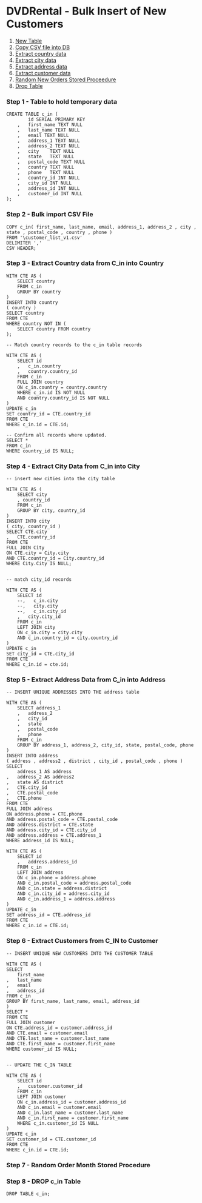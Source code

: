 # DVDRental - Bulk Insert of New Customers

1. [New Table](#step1)
2. [Copy CSV file into DB](#step2)
3. [Extract country data](#step3)
4. [Extract city data](#step4)
5. [Extract address data](#step5)
6. [Extract customer data](#step6)
7. [Random New Orders Stored Proceedure](#step7)
8. [Drop Table](#step8)

### Step 1 - Table to hold temporary data <a name="step1"></a>

    CREATE TABLE c_in (
            id SERIAL PRIMARY KEY
        ,   first_name TEXT NULL
        ,   last_name TEXT NULL
        ,   email TEXT NULL
        ,   address_1 TEXT NULL
        ,   address_2 TEXT NULL
        ,   city    TEXT NULL
        ,   state   TEXT NULL
        ,   postal_code TEXT NULL
        ,   country TEXT NULL
        ,   phone   TEXT NULL
        ,   country_id INT NULL
        ,   city_id INT NULL
        ,   address_id INT NULL
        ,   customer_id INT NULL    
    );

### Step 2 - Bulk import CSV File<a name="step2"></a>

    COPY c_in( first_name, last_name, email, address_1, address_2 , city , state , postal_code , country , phone )
    FROM '\customer_list_v1.csv'
    DELIMITER ','
    CSV HEADER;
    
### Step 3 - Extract Country data from C_in into Country<a name="step3"></a>

    WITH CTE AS (
        SELECT country
        FROM c_in
        GROUP BY country
    )
    INSERT INTO country
    ( country )
    SELECT country
    FROM CTE
    WHERE country NOT IN (
        SELECT country FROM country
    );

    -- Match country records to the c_in table records

    WITH CTE AS (
        SELECT id
        ,   c_in.country    
        ,   country.country_id
        FROM c_in
        FULL JOIN country
        ON c_in.country = country.country
        WHERE c_in.id IS NOT NULL
        AND country.country_id IS NOT NULL
    )
    UPDATE c_in
    SET country_id = CTE.country_id
    FROM CTE
    WHERE c_in.id = CTE.id;

    -- Confirm all records where updated.
    SELECT *
    FROM c_in
    WHERE country_id IS NULL;

### Step 4 - Extract City Data from C_in into City<a name="step4"></a>

    -- insert new cities into the city table

    WITH CTE AS (
        SELECT city
        , country_id
        FROM c_in    
        GROUP BY city, country_id        
    )
    INSERT INTO city
    ( city, country_id )
    SELECT CTE.city
    ,   CTE.country_id
    FROM CTE
    FULL JOIN City
    ON CTE.city = City.city
    AND CTE.country_id = City.country_id
    WHERE City.City IS NULL;


    -- match city_id records

    WITH CTE AS (
        SELECT id
        --,   c_in.city    
        --,   city.city
        --,   c_in.city_id
        ,   city.city_id    
        FROM c_in
        LEFT JOIN city
        ON c_in.city = city.city
        AND c_in.country_id = city.country_id
    )
    UPDATE c_in
    SET city_id = CTE.city_id
    FROM CTE
    WHERE c_in.id = cte.id;

### Step 5 - Extract Address Data from C_in into Address<a name="step5"></a>

    -- INSERT UNIQUE ADDRESSES INTO THE address table

    WITH CTE AS (
        SELECT address_1
        ,   address_2
        ,   city_id
        ,   state
        ,   postal_code
        ,   phone
        FROM c_in
        GROUP BY address_1, address_2, city_id, state, postal_code, phone
    )
    INSERT INTO address
    ( address , address2 , district , city_id , postal_code , phone )
    SELECT 
        address_1 AS address
    ,   address_2 AS address2   
    ,   state AS district
    ,   CTE.city_id
    ,   CTE.postal_code
    ,   CTE.phone
    FROM CTE
    FULL JOIN address
    ON address.phone = CTE.phone
    AND address.postal_code = CTE.postal_code
    AND address.district = CTE.state
    AND address.city_id = CTE.city_id
    AND address.address = CTE.address_1
    WHERE address_id IS NULL;

    WITH CTE AS (
        SELECT id
        ,   address.address_id
        FROM c_in
        LEFT JOIN address
        ON c_in.phone = address.phone
        AND c_in.postal_code = address.postal_code
        AND c_in.state = address.district
        AND c_in.city_id = address.city_id
        AND c_in.address_1 = address.address
    )
    UPDATE c_in
    SET address_id = CTE.address_id
    FROM CTE
    WHERE c_in.id = CTE.id;

### Step 6 - Extract Customers from C_IN to Customer<a name="step6"></a>

    -- INSERT UNIQUE NEW CUSTOMERS INTO THE CUSTOMER TABLE

    WITH CTE AS (
    SELECT 
        first_name
    ,   last_name
    ,   email
    ,   address_id
    FROM c_in
    GROUP BY first_name, last_name, email, address_id
    )
    SELECT *
    FROM CTE
    FULL JOIN customer
    ON CTE.address_id = customer.address_id
    AND CTE.email = customer.email
    AND CTE.last_name = customer.last_name
    AND CTE.first_name = customer.first_name
    WHERE customer_id IS NULL;


    -- UPDATE THE C_IN TABLE

    WITH CTE AS (
        SELECT id
        ,   customer.customer_id
        FROM c_in
        LEFT JOIN customer
        ON c_in.address_id = customer.address_id
        AND c_in.email = customer.email
        AND c_in.last_name = customer.last_name
        AND c_in.first_name = customer.first_name
        WHERE c_in.customer_id IS NULL
    )
    UPDATE c_in
    SET customer_id = CTE.customer_id
    FROM CTE
    WHERE c_in.id = CTE.id;

### Step 7 - Random Order Month Stored Procedure<a name="step7"></a>

### Step 8 - DROP c_in Table<a name="step8"></a>

    DROP TABLE c_in;
    
